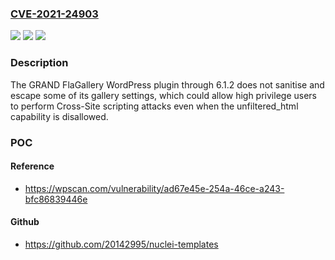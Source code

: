 ### [CVE-2021-24903](https://cve.mitre.org/cgi-bin/cvename.cgi?name=CVE-2021-24903)
![](https://img.shields.io/static/v1?label=Product&message=Album%20and%20Image%20Gallery%20with%20Lightbox%20%E2%80%93%20Flagallery%20Photo%20Portfolio&color=blue)
![](https://img.shields.io/static/v1?label=Version&message=6.1.2%3C%3D%206.1.2%20&color=brighgreen)
![](https://img.shields.io/static/v1?label=Vulnerability&message=CWE-79%20Cross-site%20Scripting%20(XSS)&color=brighgreen)

### Description

The GRAND FlaGallery WordPress plugin through 6.1.2 does not sanitise and escape some of its gallery settings, which could allow high privilege users to perform Cross-Site scripting attacks even when the unfiltered_html capability is disallowed.

### POC

#### Reference
- https://wpscan.com/vulnerability/ad67e45e-254a-46ce-a243-bfc86839446e

#### Github
- https://github.com/20142995/nuclei-templates

